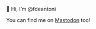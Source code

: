 👋 Hi, I’m @fdeantoni

You can find me on <a rel="me" href="https://fosstodon.org/@fdeantoni">Mastodon</a> too!

<!---
fdeantoni/fdeantoni is a ✨ special ✨ repository because its `README.md` (this file) appears on your GitHub profile.
You can click the Preview link to take a look at your changes.
--->
